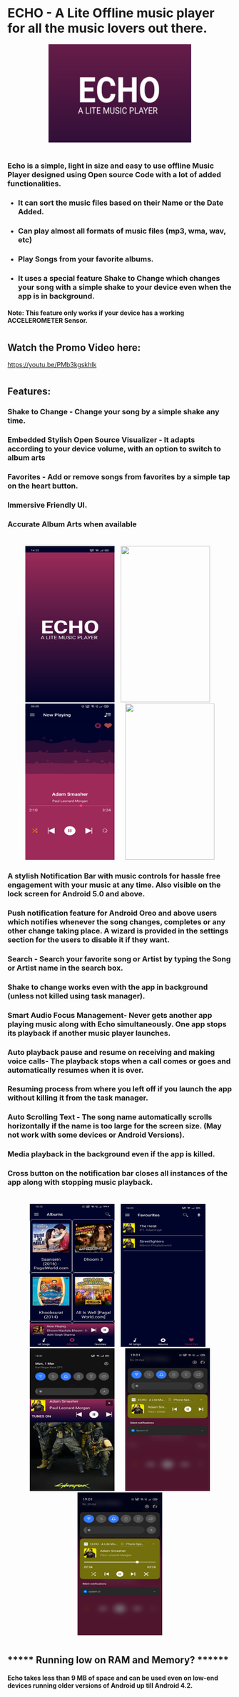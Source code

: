 # ECHO - A Lite Offline music player for all the music lovers out there.

<p align = "center">
  <img width="320" height="220" src="https://github.com/KunalFarmah98/ECHO---A-Lite-Music-Player/blob/master/app/src/main/res/raw/feature.PNG">
  </p>
 
#

### Echo is a simple, light in size and easy to use offline Music Player designed using Open source Code with a lot of added functionalities.

* ### It can sort the music files based on their Name or the Date Added.

* ### Can play almost all formats of music files (mp3, wma, wav, etc)

* ### Play Songs from your favorite albums.

* ### It uses a special feature Shake to Change which changes your song with a simple shake to your device even when the app is in background.

#### Note: This feature only works if your device has a working ACCELEROMETER Sensor.
#

## Watch the Promo Video here:
   https://youtu.be/PMb3kgskhlk
   
#

## Features:

### Shake to Change - Change your song by a simple shake any time.
### Embedded Stylish Open Source Visualizer - It adapts according to your device volume, with an option to switch to album arts
### Favorites - Add or remove songs from favorites by a simple tap on the heart button.
### Immersive Friendly UI.
### Accurate Album Arts when available

#

<p vspace = "20" align="center" >
   <img width="200" height="350" src="https://github.com/KunalFarmah98/ECHO---A-Lite-Music-Player/blob/master/app/src/main/res/raw/splash.jpeg">
   <img hspace="10" src="https://github.com/KunalFarmah98/ECHO---A-Lite-Music-Player/blob/master/app/src/main/res/raw/song_playing.png" width =200
  height = 350/>
   <img hspace="10" src="https://github.com/KunalFarmah98/ECHO---A-Lite-Music-Player/blob/master/app/src/main/res/raw/song_play_vis.jpeg" width =200 
  height = 350/>
  <img hspace="10" src="https://github.com/KunalFarmah98/ECHO---A-Lite-Music-Player/blob/master/app/src/main/res/raw/selected_song.png" width =200
  height = 350/>
</p>


###  A stylish Notification Bar with music controls for hassle free engagement with your music at any time. Also visible on the lock screen for Android 5.0 and above.

###  Push notification feature for Android Oreo and above users which notifies whenever the song changes, completes or any other change taking place. A wizard is provided in the settings section for the users to disable it if they want.

###  Search - Search your favorite song or Artist by typing the Song or Artist name in the search box.

###  Shake to change works even with the app in background (unless not killed using task manager).

###  Smart Audio Focus Management- Never gets another app playing music along with Echo simultaneously. One app stops its playback if another music player launches.

###  Auto playback pause and resume on receiving and making voice calls- The playback stops when a call comes or goes and automatically resumes when it is over.

###  Resuming process from where you left off if you launch the app without killing it from the task manager.

###  Auto Scrolling Text - The song name automatically scrolls horizontally if the name is too large for the screen size. (May not work with some devices or Android Versions).

###  Media playback in the background even if the app is killed.

###  Cross button on the notification bar closes all instances of the app along with stopping music playback.
#

<p vspace = "20" align="center" >
  <img width="190" height="320" src="https://github.com/KunalFarmah98/ECHO---A-Lite-Music-Player/blob/master/app/src/main/res/raw/albums_new.jpeg">
  <img  hspace="10" width="190" height="320" src="https://github.com/KunalFarmah98/ECHO---A-Lite-Music-Player/blob/master/app/src/main/res/raw/fav.jpeg">
  <img hspace="10" src="https://github.com/KunalFarmah98/ECHO---A-Lite-Music-Player/blob/master/app/src/main/res/raw/noti.jpeg" width =190 
  height = 320/>
  <img hspace="10" src="https://github.com/KunalFarmah98/ECHO---A-Lite-Music-Player/blob/master/app/src/main/res/raw/noti_small.jpeg" width =190 
  height = 320/> <img hspace="10" src="https://github.com/KunalFarmah98/ECHO---A-Lite-Music-Player/blob/master/app/src/main/res/raw/noti_big.jpeg" width =190 
  height = 320/>
</p>

#



## ***** Running low on RAM and Memory? ******
#### Echo takes less than 9 MB of space and can be used even on low-end devices running older versions of Android up till Android 4.2.


